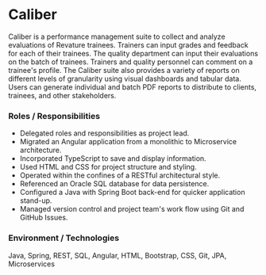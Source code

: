 # Caliber


Caliber is a performance management suite to collect and analyze evaluations of Revature trainees. Trainers can input grades and feedback for each of their trainees. The quality department can input their evaluations on the batch of trainees. Trainers and quality personnel can comment on a trainee's profile. The Caliber suite also provides a variety of reports on different levels of granularity using visual dashboards and tabular data. Users can generate individual and batch PDF reports to distribute to clients, trainees, and other stakeholders.

### Roles / Responsibilities
* Delegated roles and responsibilities as project lead.
* Migrated an Angular application from a monolithic to Microservice architecture.
* Incorporated TypeScript to save and display information.
* Used HTML and CSS for project structure and styling.
* Operated within the confines of a RESTful architectural style.
* Referenced an Oracle SQL database for data persistence.
* Configured a Java with Spring Boot back-end for quicker application stand-up.
* Managed version control and project team's work flow using Git and GitHub Issues.

### Environment / Technologies
Java, Spring, REST, SQL, Angular, HTML, Bootstrap, CSS, Git, JPA, Microservices
